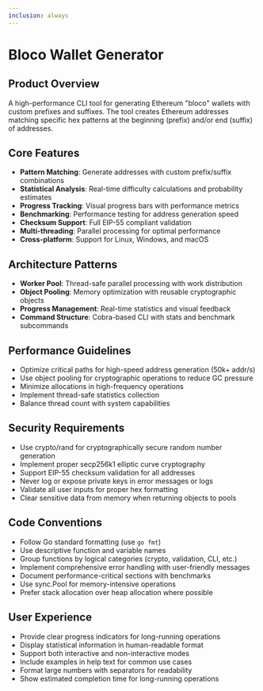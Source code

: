```yaml
---
inclusion: always
---
```


# Bloco Wallet Generator

## Product Overview
A high-performance CLI tool for generating Ethereum "bloco" wallets with custom prefixes and suffixes. The tool creates Ethereum addresses matching specific hex patterns at the beginning (prefix) and/or end (suffix) of addresses.

## Core Features
- **Pattern Matching**: Generate addresses with custom prefix/suffix combinations
- **Statistical Analysis**: Real-time difficulty calculations and probability estimates
- **Progress Tracking**: Visual progress bars with performance metrics
- **Benchmarking**: Performance testing for address generation speed
- **Checksum Support**: Full EIP-55 compliant validation
- **Multi-threading**: Parallel processing for optimal performance
- **Cross-platform**: Support for Linux, Windows, and macOS

## Architecture Patterns
- **Worker Pool**: Thread-safe parallel processing with work distribution
- **Object Pooling**: Memory optimization with reusable cryptographic objects
- **Progress Management**: Real-time statistics and visual feedback
- **Command Structure**: Cobra-based CLI with stats and benchmark subcommands

## Performance Guidelines
- Optimize critical paths for high-speed address generation (50k+ addr/s)
- Use object pooling for cryptographic operations to reduce GC pressure
- Minimize allocations in high-frequency operations
- Implement thread-safe statistics collection
- Balance thread count with system capabilities

## Security Requirements
- Use crypto/rand for cryptographically secure random number generation
- Implement proper secp256k1 elliptic curve cryptography
- Support EIP-55 checksum validation for all addresses
- Never log or expose private keys in error messages or logs
- Validate all user inputs for proper hex formatting
- Clear sensitive data from memory when returning objects to pools

## Code Conventions
- Follow Go standard formatting (use `go fmt`)
- Use descriptive function and variable names
- Group functions by logical categories (crypto, validation, CLI, etc.)
- Implement comprehensive error handling with user-friendly messages
- Document performance-critical sections with benchmarks
- Use sync.Pool for memory-intensive operations
- Prefer stack allocation over heap allocation where possible

## User Experience
- Provide clear progress indicators for long-running operations
- Display statistical information in human-readable format
- Support both interactive and non-interactive modes
- Include examples in help text for common use cases
- Format large numbers with separators for readability
- Show estimated completion time for long-running operations